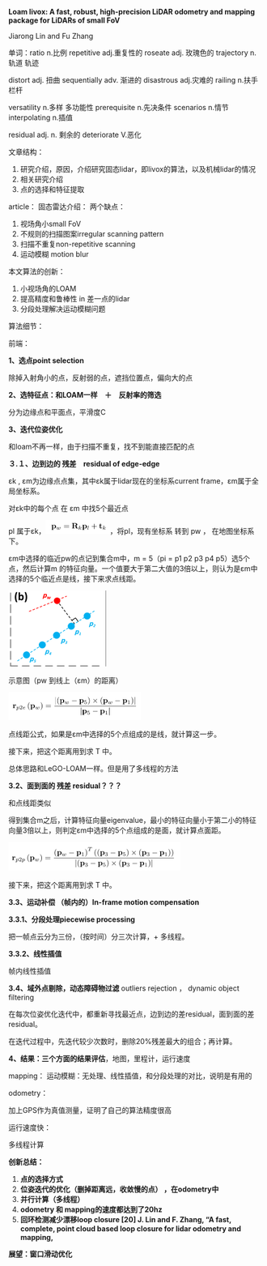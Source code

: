 **Loam livox: A fast, robust, high-precision LiDAR odometry and mapping package for LiDARs of small FoV**

Jiarong Lin and Fu Zhang 



单词：ratio  n.比例	repetitive adj.重复性的	roseate adj. 玫瑰色的	trajectory n. 轨道 轨迹

distort adj. 扭曲	sequentially adv. 渐进的	disastrous adj.灾难的	railing n.扶手 栏杆

versatility n.多样 多功能性	prerequisite n.先决条件	scenarios n.情节	interpolating n.插值

residual  adj. n. 剩余的 	deteriorate V.恶化

文章结构：

1. 研究介绍，原因，介绍研究固态lidar，即livox的算法，以及机械lidar的情况
2. 相关研究介绍
3. 点的选择和特征提取





article：
固态雷达介绍：
两个缺点：

1. 视场角小small FoV
2. 不规则的扫描图案irregular scanning pattern
3. 扫描不重复non-repetitive scanning
4. 运动模糊 motion blur 

本文算法的创新：

1.  小视场角的LOAM
2. 提高精度和鲁棒性 in 差一点的lidar
3. 分段处理解决运动模糊问题



算法细节：

前端：

**1、选点point selection**

除掉入射角小的点，反射弱的点，遮挡位置点，偏向大的点

**2、选特征点：和LOAM一样　＋　反射率的筛选**

分为边缘点和平面点，平滑度C

**3、迭代位姿优化**

和loam不再一样，由于扫描不重复，找不到能直接匹配的点

**３.１、边到边的  残差　residual of edge-edge**

εk , εm为边缘点点集，其中εk属于lidar现在的坐标系current frame，εm属于全局坐标系。

对εk中的每个点  在 εm 中找5个最近点

pl 属于εk，<img src="3.3%20Loam-livox.assets/image-20210304103428349.png" alt="image-20210304103428349" style="zoom:50%;" />，将pl，现有坐标系 转到 pw ， 在地图坐标系下。

εm中选择的临近pw的点记到集合m中，m = 5（pi = p1 p2 p3 p4 p5）选5个点，然后计算m 的特征向量。一个值要大于第二大值的3倍以上，则认为是εm中选择的5个临近点是线，接下来求点线距。

![image-20210304105456907](3.3%20Loam-livox.assets/image-20210304105456907.png)

示意图（pw 到线上（εm）的距离）

<img src="3.3%20Loam-livox.assets/image-20210304110029770.png" alt="image-20210304110029770" style="zoom:50%;" />

点线距公式，如果是εm中选择的5个点组成的是线，就计算这一步。

接下来，把这个距离用到求 T 中。

总体思路和LeGO-LOAM一样。但是用了多线程的方法

**3.2、面到面的  残差	residual？？？**

和点线距类似

得到集合m之后，计算特征向量eigenvalue，最小的特征向量小于第二小的特征向量3倍以上，则判定εm中选择的5个点组成的是面，就计算点面距。

<img src="3.3%20Loam-livox.assets/image-20210304124348973.png" alt="image-20210304124348973" style="zoom:50%;" />

接下来，把这个距离用到求 T 中。

**3.3、运动补偿 （帧内的）In-frame motion compensation**

**3.3.1、分段处理piecewise processing**

把一帧点云分为三份，（按时间）分三次计算，+ 多线程。

**3.3.2、线性插值**

帧内线性插值

**3.4、域外点剔除，动态障碍物过滤** outliers rejection ， dynamic object filtering

在每次位姿优化迭代中，都重新寻找最近点，边到边的差residual，面到面的差residual。

在迭代过程中，先迭代较少次数时，删除20%残差最大的组合；再计算。

**4、结果：三个方面的结果评估**，地图，里程计，运行速度

mapping：
运动模糊：无处理、线性插值，和分段处理的对比，说明是有用的

odometry：

加上GPS作为真值测量，证明了自己的算法精度很高

运行速度快：

多线程计算



**创新总结：**

1. **点的选择方式**
2. **位姿迭代的优化（删掉距离远，收敛慢的点） ，在odometry中**
3. **并行计算（多线程）**
4. **odometry 和 mapping的速度都达到了20hz**
5. **回环检测减少漂移loop closure [20] J. Lin and F. Zhang, “A fast, complete, point cloud based loop closure for lidar odometry and mapping,**

**展望：窗口滑动优化**